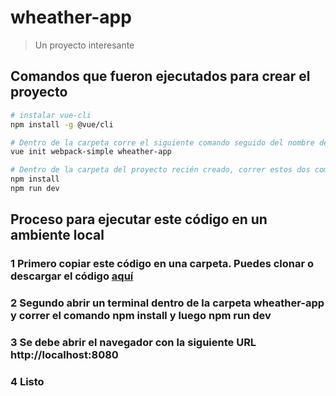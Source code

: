 # wheather-app

> Un proyecto interesante

## Comandos que fueron ejecutados para crear el proyecto

``` bash
# instalar vue-cli
npm install -g @vue/cli

# Dentro de la carpeta corre el siguiente comando seguido del nombre del proyecto
vue init webpack-simple wheather-app

# Dentro de la carpeta del proyecto recién creado, correr estos dos comandos
npm install 
npm run dev
```

## Proceso para ejecutar este código en un ambiente local
### 1 Primero copiar este código en una carpeta. Puedes clonar o descargar el código [aquí](https://github.com/willykun/app-weather)
### 2 Segundo abrir un terminal dentro de la carpeta wheather-app y correr el comando **npm install** y luego **npm run dev**
### 3 Se debe abrir el navegador con la siguiente URL http://localhost:8080
### 4 Listo 